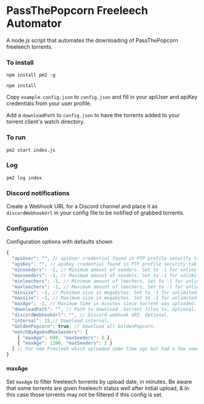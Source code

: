 # PassThePopcorn Freeleech Automator

A node.js script that automates the downloading of PassThePopcorn freeleech torrents.

### To install

`npm install pm2 -g`

`npm install`

Copy `example.config.json` to `config.json` and fill in your apiUser and apiKey credentials from your user profile.

Add a `downloadPath` to `config.json` to have the torrents added to your torrent client's watch directory.

### To run

`pm2 start index.js`

### Log

`pm2 log index`

### Discord notifications

Create a Webhook URL for a Discord channel and place it as `discordWebhookUrl` in your config file to be notified of grabbed torrents.

### Configuration

Configuration options with defaults shown

```javascript
{
  "apiUser": "", // apiUser credential found in PTP profile security tab.
  "apiKey": "", // apiKey credential found in PTP profile security tab.
  "minseeders": -1, // Minimum amount of seeders. Set to -1 for unlimited.
  "maxseeders": -1, // Maximum amount of seeders. Set to -1 for unlimited.
  "minleechers": -1, // Minimum amount of leechers. Set to -1 for unlimited.
  "maxleechers": -1, // Maximum amount of leechers. Set to -1 for unlimited.
  "minsize": -1, // Minimum size in megabytes. Set to -1 for unlimited.
  "maxsize": -1, // Maximum size in megabytes. Set to -1 for unlimited.
  "maxAge": -1, // Maximum time in minutes since torrent was uploaded. See below note.
  "downloadPath": "", // Path to download .torrent files to. Optional.
  "discordWebhookUrl": "", // Discord webhook URI. Optional.
  "interval": 15,// Download interval.
  "GoldenPopcorn": true, // Download all GoldenPopcorn.
  "matchByAgeAndMaxSeeders": [
    { "maxAge": 600, "maxSeeders": 5 },
    { "maxAge": 1200, "maxSeeders": 2 }
  ] // For new Freeleeh which uploaded some time ago but had a few seeders. 
}
```

#### maxAge

Set `maxAge` to filter freeleech torrents by upload date, in minutes. Be aware that some torrents are given freeleech status well after initial upload, & in this case those torrents may not be filtered if this config is set.
